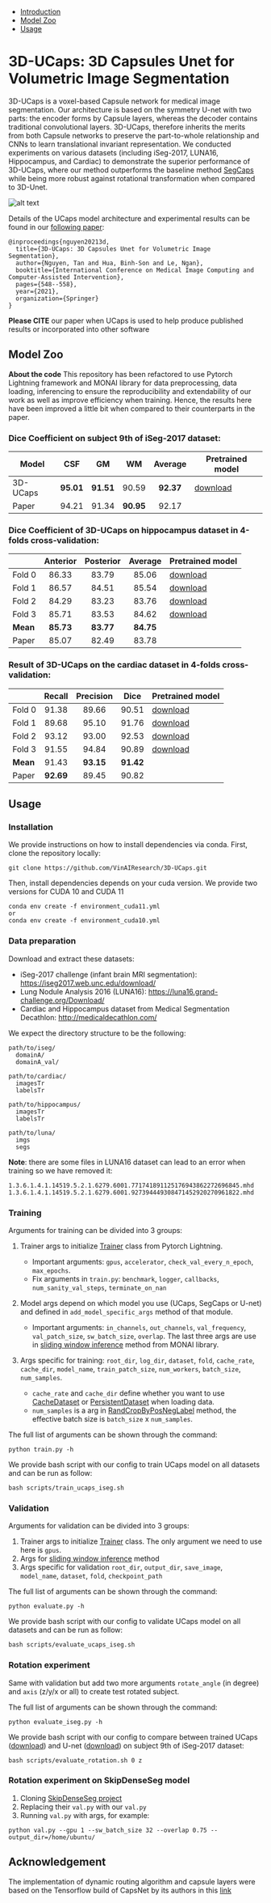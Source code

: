 * [Introduction](#3d-ucaps-3d-capsules-unet-for-volumetric-image-segmentation)
* [Model Zoo](#model-zoo)
* [Usage](#usage)

# 3D-UCaps: 3D Capsules Unet for Volumetric Image Segmentation

3D-UCaps is a voxel-based Capsule network for medical image segmentation. Our architecture is based on the symmetry U-net with two parts: the encoder forms by Capsule layers, whereas the decoder contains traditional convolutional layers. 3D-UCaps, therefore inherits the merits from both Capsule networks to preserve the part-to-whole relationship and CNNs to learn translational invariant representation. We conducted experiments on various datasets (including iSeg-2017, LUNA16, Hippocampus, and Cardiac) to demonstrate the superior performance of 3D-UCaps, where our method outperforms the baseline method [SegCaps](https://github.com/lalonderodney/SegCaps) while being more robust against rotational transformation when compared to 3D-Unet.

![alt text](imgs/model.png "UCaps architecture")

Details of the UCaps model architecture and experimental results can be found in our [following paper](https://rdcu.be/cyhMv):
```
@inproceedings{nguyen20213d,
  title={3D-UCaps: 3D Capsules Unet for Volumetric Image Segmentation},
  author={Nguyen, Tan and Hua, Binh-Son and Le, Ngan},
  booktitle={International Conference on Medical Image Computing and Computer-Assisted Intervention},
  pages={548--558},
  year={2021},
  organization={Springer}
}
```

**Please CITE** our paper when UCaps is used to help produce published results or incorporated into other software

## Model Zoo
**About the code** This repository has been refactored to use Pytorch Lightning framework and MONAI library for data preprocessing, data loading, inferencing to ensure the reproducibility and extendability of our work as well as improve efficiency when training. Hence, the results here have been improved a little bit when compared to their counterparts in the paper.

### Dice Coefficient on subject 9th of iSeg-2017 dataset:

| Model | CSF | GM | WM | Average | Pretrained model |
|-------|:---:|:---:|:---:|:-----:|------------------|
| 3D-UCaps | **95.01** | **91.51** | 90.59 | **92.37** | [download](https://drive.google.com/file/d/1mjMsMUltTikw8HW2IwRqG5s9pEsmwKVo/view?usp=sharing) |
| Paper | 94.21 | 91.34 | **90.95** | 92.17 | |

### Dice Coefficient of 3D-UCaps on hippocampus dataset in 4-folds cross-validation:

|       | Anterior | Posterior | Average | Pretrained model |
|-------|:--------:|:---------:|:-------:|------------------|
| Fold 0 | 86.33 | 83.79 | 85.06 | [download](https://drive.google.com/file/d/1Txl1HqWryjFAyb72QsLFuE5bOr71DI1Z/view?usp=sharing) |
| Fold 1 | 86.57 | 84.51 | 85.54 | [download](https://drive.google.com/file/d/1j6TURqRq79YAeiz2Z58_rNg46tG1e_U6/view?usp=sharing) |
| Fold 2 | 84.29 | 83.23 | 83.76 | [download](https://drive.google.com/file/d/1XYkAM-7_YY1jAgOlfcSefOwRmm7cMGLG/view?usp=sharing) |
| Fold 3 | 85.71 | 83.53 | 84.62 | [download](https://drive.google.com/file/d/1mjMsMUltTikw8HW2IwRqG5s9pEsmwKVo/view?usp=sharing) |
| **Mean** | **85.73** | **83.77** | **84.75** |        |
| Paper | 85.07 | 82.49 | 83.78 | |

### Result of 3D-UCaps on the cardiac dataset in 4-folds cross-validation:

|       | Recall | Precision | Dice | Pretrained model |
|-------|:------:|:---------:|:----:|------------------|
| Fold 0 | 91.38 | 89.66 | 90.51 | [download](https://drive.google.com/file/d/1vSbXITn_vh6RXzXf1whhihzPQRrj6CcA/view?usp=sharing) |
| Fold 1 | 89.68 | 95.10 | 91.76 | [download](https://drive.google.com/file/d/1SjSAhjjpW983E0HUKnXfJrPlSeBXLH5Q/view?usp=sharing) |
| Fold 2 | 93.12 | 93.00 | 92.53 | [download](https://drive.google.com/file/d/1wYlQtwcoi94Yx3V48ctBXLK3Mgww8XMA/view?usp=sharing) |
| Fold 3 | 91.55 | 94.84 | 90.89 | [download](https://drive.google.com/file/d/1cB3Qf7XcdmBaiYeBgmp7f0_LhVX0YvBe/view?usp=sharing) |
| **Mean** | 91.43 | **93.15** | **91.42** |        |
| Paper | **92.69** | 89.45 | 90.82 | |

## Usage

### Installation
We provide instructions on how to install dependencies via conda. First, clone the repository locally:
```
git clone https://github.com/VinAIResearch/3D-UCaps.git
```

Then, install dependencies depends on your cuda version. We provide two versions for CUDA 10 and CUDA 11
```
conda env create -f environment_cuda11.yml
or
conda env create -f environment_cuda10.yml
```

### Data preparation
Download and extract these datasets:
* iSeg-2017 challenge (infant brain MRI segmentation): <https://iseg2017.web.unc.edu/download/>
* Lung Nodule Analysis 2016 (LUNA16): <https://luna16.grand-challenge.org/Download/>
* Cardiac and Hippocampus dataset from Medical Segmentation Decathlon: <http://medicaldecathlon.com/>

We expect the directory structure to be the following:
```
path/to/iseg/
  domainA/
  domainA_val/

path/to/cardiac/
  imagesTr
  labelsTr

path/to/hippocampus/
  imagesTr
  labelsTr

path/to/luna/
  imgs
  segs
```

**Note**: there are some files in LUNA16 dataset can lead to an error when training so we have removed it:
```
1.3.6.1.4.1.14519.5.2.1.6279.6001.771741891125176943862272696845.mhd
1.3.6.1.4.1.14519.5.2.1.6279.6001.927394449308471452920270961822.mhd
```

### Training

Arguments for training can be divided into 3 groups:

1. Trainer args to initialize [Trainer](https://pytorch-lightning.readthedocs.io/en/latest/common/trainer.html#trainer-class-api) class from Pytorch Lightning.

   * Important arguments: `gpus`, `accelerator`, `check_val_every_n_epoch`, `max_epochs`.
   * Fix arguments in `train.py`: `benchmark`, `logger`, `callbacks`, `num_sanity_val_steps`, `terminate_on_nan` 
2. Model args depend on which model you use (UCaps, SegCaps or U-net) and defined in `add_model_specific_args` method of that module. 

   * Important arguments: `in_channels`, `out_channels`, `val_frequency`, `val_patch_size`, `sw_batch_size`, `overlap`. The last three args are use in [sliding window inference](https://docs.monai.io/en/latest/inferers.html#sliding-window-inference) method from MONAI library.
3. Args specific for training: `root_dir`, `log_dir`, `dataset`, `fold`, `cache_rate`, `cache_dir`, `model_name`, `train_patch_size`, `num_workers`, `batch_size`, `num_samples`.

   * `cache_rate` and `cache_dir` define whether you want to use [CacheDataset](https://docs.monai.io/en/latest/data.html?highlight=ThreadBuffer#cachedataset) or [PersistentDataset](https://docs.monai.io/en/latest/data.html?highlight=ThreadBuffer#persistentdataset) when loading data.
   * `num_samples` is a arg in [RandCropByPosNegLabel](https://docs.monai.io/en/latest/transforms.html#randcropbyposneglabel) method, the effective batch size is `batch_size` x `num_samples`.

The full list of arguments can be shown through the command:
```
python train.py -h
```

We provide bash script with our config to train UCaps model on all datasets and can be run as follow:
```
bash scripts/train_ucaps_iseg.sh
```

### Validation
Arguments for validation can be divided into 3 groups:

1. Trainer args to initialize [Trainer](https://pytorch-lightning.readthedocs.io/en/latest/common/trainer.html#trainer-class-api) class. The only argument we need to use here is `gpus`.
2. Args for [sliding window inference](https://docs.monai.io/en/latest/inferers.html#sliding-window-inference) method
3. Args specific for validation `root_dir`, `output_dir`, `save_image`, `model_name`, `dataset`, `fold`, `checkpoint_path`

The full list of arguments can be shown through the command:
```
python evaluate.py -h
```

We provide bash script with our config to validate UCaps model on all datasets and can be run as follow:
```
bash scripts/evaluate_ucaps_iseg.sh
```

### Rotation experiment
Same with validation but add two more arguments `rotate_angle` (in degree) and `axis` (z/y/x or all) to create test rotated subject.

The full list of arguments can be shown through the command:
```
python evaluate_iseg.py -h
```

We provide bash script with our config to compare between trained UCaps ([download](https://drive.google.com/file/d/1WdyGlopAoI-nDVuqfKOaFOXmQUSRD0FA/view?usp=sharing)) and U-net ([download](https://drive.google.com/file/d/1kR-AkjPp36hOTrZ_4ZdtgIpP4PQouHSB/view?usp=sharing)) on subject 9th of iSeg-2017 dataset:
```
bash scripts/evaluate_rotation.sh 0 z
```

### Rotation experiment on SkipDenseSeg model
1. Cloning [SkipDenseSeg project](https://github.com/tbuikr/3D-SkipDenseSeg)
2. Replacing their `val.py` with our `val.py`
3. Running `val.py` with args, for example:

```
python val.py --gpu 1 --sw_batch_size 32 --overlap 0.75 --output_dir=/home/ubuntu/
```

## Acknowledgement
The implementation of dynamic routing algorithm and capsule layers were based on the Tensorflow build of CapsNet by its authors in this [link](https://github.com/Sarasra/models/tree/master/research/capsules)
